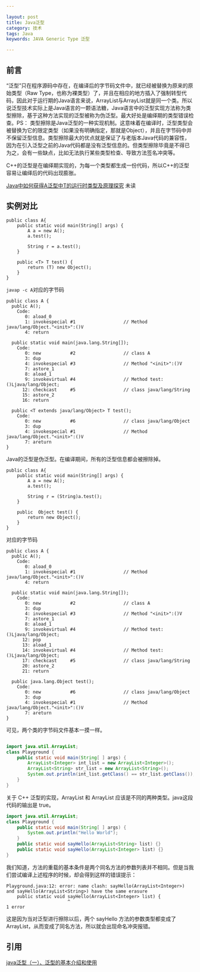 ```yaml
---

layout: post
title: Java泛型
category: 技术
tags: Java
keywords: JAVA Generic Type 泛型

---
```


## 前言 ##



“泛型”只在程序源码中存在，在编译后的字节码文件中，就已经被替换为原来的原始类型（Raw Type，也称为裸类型）了，并且在相应的地方插入了强制转型代码，因此对于运行期的Java语言来说，ArrayList<int>与ArrayList<String>就是同一个类。所以说泛型技术实际上是Java语言的一颗语法糖，Java语言中的泛型实现方法称为类型擦除，基于这种方法实现的泛型被称为伪泛型。最大好处是编绎期的类型错误检查。PS： 类型擦除是Java泛型的一种实现机制。这意味着在编译时，泛型类型会被替换为它的限定类型（如果没有明确指定，那就是Object），并且在字节码中并不保留泛型信息。类型擦除最大的优点就是保证了与老版本Java代码的兼容性，因为在引入泛型之前的Java代码都是没有泛型信息的。但类型擦除毕竟是不得已为之，会有一些缺点，比如无法执行某些类型检查、导致方法签名冲突等。

C++的泛型是在编绎期实现的，为每一个类型都生成一份代码，所以C++的泛型容易让编绎后的代码出现膨胀。

[Java中如何获得A<T>泛型中T的运行时类型及原理探究](https://mp.weixin.qq.com/s/Yn9CIfgLozZNs_xfSo1ZmA) 未读

## 实例对比


    public class A{  
        public static void main(String[] args) {  
            A a = new A();  
            a.test();  
              
            String r = a.test();  
        }  
          
        public <T> T test() {  
            return (T) new Object();  
        }  
    } 
    

`javap -c A`对应的字节码


    public class A {
      public A();
        Code:
           0: aload_0
           1: invokespecial #1                  // Method java/lang/Object."<init>":()V
           4: return
    
      public static void main(java.lang.String[]);
        Code:
           0: new           #2                  // class A
           3: dup
           4: invokespecial #3                  // Method "<init>":()V
           7: astore_1
           8: aload_1
           9: invokevirtual #4                  // Method test:()Ljava/lang/Object;
          12: checkcast     #5                  // class java/lang/String
          15: astore_2
          16: return
    
      public <T extends java/lang/Object> T test();
        Code:
           0: new           #6                  // class java/lang/Object
           3: dup
           4: invokespecial #1                  // Method java/lang/Object."<init>":()V
           7: areturn
    }

Java的泛型是伪泛型。在编译期间，所有的泛型信息都会被擦除掉。

    public class A{  
        public static void main(String[] args) {  
            A a = new A();  
            a.test();  
              
            String r = (String)a.test();  
        }  
          
        public  Object test() {  
            return new Object();  
        }  
    } 


对应的字节码

    public class A {
      public A();
        Code:
           0: aload_0
           1: invokespecial #1                  // Method java/lang/Object."<init>":()V
           4: return
    
      public static void main(java.lang.String[]);
        Code:
           0: new           #2                  // class A
           3: dup
           4: invokespecial #3                  // Method "<init>":()V
           7: astore_1
           8: aload_1
           9: invokevirtual #4                  // Method test:()Ljava/lang/Object;
          12: pop
          13: aload_1
          14: invokevirtual #4                  // Method test:()Ljava/lang/Object;
          17: checkcast     #5                  // class java/lang/String
          20: astore_2
          21: return
    
      public java.lang.Object test();
        Code:
           0: new           #6                  // class java/lang/Object
           3: dup
           4: invokespecial #1                  // Method java/lang/Object."<init>":()V
           7: areturn
    }
    
可见，两个类的字节码文件基本一摸一样。

```java

import java.util.ArrayList;
class Playground {
    public static void main(String[ ] args) {
        ArrayList<Integer> int_list = new ArrayList<Integer>();
        ArrayList<String> str_list = new ArrayList<String>();
        System.out.println(int_list.getClass() == str_list.getClass());
    }
}
```
关于 C++ 泛型的实现，ArrayList 和 ArrayList 应该是不同的两种类型。java这段代码的输出是 true。
```java
import java.util.ArrayList;
class Playground {
    public static void main(String[ ] args) {
        System.out.println("Hello World");
    }
    public static void sayHello(ArrayList<String> list) {}
    public static void sayHello(ArrayList<Integer> list) {}
}
```
我们知道，方法的重载的基本条件是两个同名方法的参数列表并不相同。但是当我们尝试编译上述程序的时候，却会得到这样的错误提示：
```
Playground.java:12: error: name clash: sayHello(ArrayList<Integer>) and sayHello(ArrayList<String>) have the same erasure
    public static void sayHello(ArrayList<Integer> list) {
                       ^
1 error
```
这是因为当对泛型进行擦除以后，两个 sayHello 方法的参数类型都变成了 ArrayList，从而变成了同名方法，所以就会出现命名冲突报错。
    
## 引用

[java泛型（一）、泛型的基本介绍和使用][]
    
[java泛型（一）、泛型的基本介绍和使用]: http://blog.csdn.net/lonelyroamer/article/details/7864531